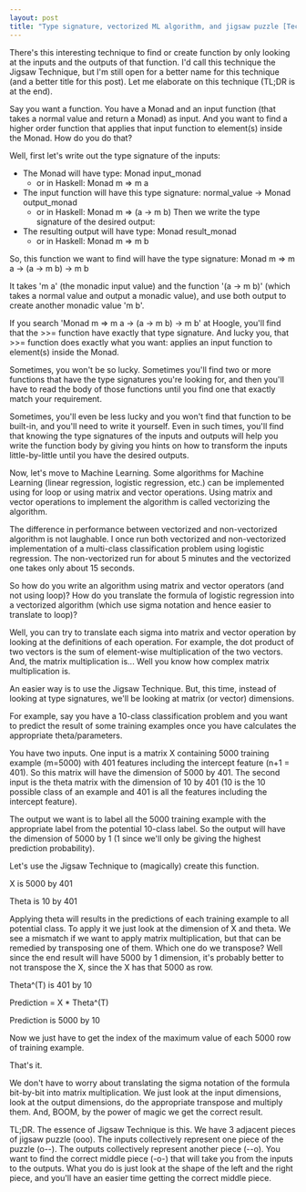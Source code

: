 ```yaml
---
layout: post
title: "Type signature, vectorized ML algorithm, and jigsaw puzzle [Technical Tips]"
---
```


There's this interesting technique to find or create function by only looking at the inputs and the outputs of that function. I'd call this technique the Jigsaw Technique, but I'm still open for a better name for this technique (and a better title for this post). Let me elaborate on this technique (TL;DR is at the end).

Say you want a function. You have a Monad and an input function (that takes a normal value and return a Monad) as input. And you want to find a higher order function that applies that input function to element(s) inside the Monad. How do you do that?

Well, first let's write out the type signature of the inputs:

-	The Monad will have type: Monad input_monad
    - or in Haskell: Monad m => m a
-	The input function will have this type signature: normal_value -> Monad output_monad
    - or in Haskell: Monad m => (a -> m b)
Then we write the type signature of the desired output:
-	The resulting output will have type: Monad result_monad
    - or in Haskell: Monad m => m b

So, this function we want to find will have the type signature: Monad m => m a -> (a -> m b) -> m b

It takes 'm a' (the monadic input value) and the function '(a -> m b)' (which takes a normal value and output a monadic value), and use both output to create another monadic value 'm b'.

If you search 'Monad m => m a -> (a -> m b) -> m b' at Hoogle, you'll find that the >>= function have exactly that type signature. And lucky you, that >>= function does exactly what you want: applies an input function to element(s) inside the Monad.

Sometimes, you won't be so lucky. Sometimes you'll find two or more functions that have the type signatures you're looking for, and then you'll have to read the body of those functions until you find one that exactly match your requirement.

Sometimes, you'll even be less lucky and you won't find that function to be built-in, and you'll need to write it yourself. Even in such times, you'll find that knowing the type signatures of the inputs and outputs will help you write the function body by giving you hints on how to transform the inputs little-by-little until you have the desired outputs.

Now, let's move to Machine Learning. Some algorithms for Machine Learning (linear regression, logistic regression, etc.) can be implemented using for loop or using matrix and vector operations. Using matrix and vector operations to implement the algorithm is called vectorizing the algorithm. 

The difference in performance between vectorized and non-vectorized algorithm is not laughable. I once run both vectorized and non-vectorized implementation of a multi-class classification problem using logistic regression. The non-vectorized run for about 5 minutes and the vectorized one takes only about 15 seconds.

So how do you write an algorithm using matrix and vector operators (and not using loop)? How do you translate the formula of logistic regression into a vectorized algorithm (which use sigma notation and hence easier to translate to loop)?

Well, you can try to translate each sigma into matrix and vector operation by looking at the definitions of each operation. For example, the dot product of two vectors is the sum of element-wise multiplication of the two vectors. And, the matrix multiplication is... Well you know how complex matrix multiplication is.

An easier way is to use the Jigsaw Technique. But, this time, instead of looking at type signatures, we'll be looking at matrix (or vector) dimensions.

For example, say you have a 10-class classification problem and you want to predict the result of some training examples once you have calculates the appropriate theta/parameters.

You have two inputs. One input is a matrix X containing 5000 training example (m=5000) with 401 features including the intercept feature (n+1 = 401). So this matrix will have the dimension of 5000 by 401. The second input is the theta matrix with the dimension of 10 by 401 (10 is the 10 possible class of an example and 401 is all the features including the intercept feature).

The output we want is to label all the 5000 training example with the appropriate label from the potential 10-class label. So the output will have the dimension of 5000 by 1 (1 since we'll only be giving the highest prediction probability).

Let's use the Jigsaw Technique to (magically) create this function.

X is 5000 by 401

Theta is 10 by 401

Applying theta will results in the predictions of each training example to all potential class. To apply it we just look at the dimension of X and theta. We see a mismatch if we want to apply matrix multiplication, but that can be remedied by transposing one of them. Which one do we transpose? Well since the end result will have 5000 by 1 dimension, it's probably better to not transpose the X, since the X has that 5000 as row.

Theta^(T) is 401 by 10

Prediction = X * Theta^(T)

Prediction is 5000 by 10

Now we just have to get the index of the maximum value of each 5000 row of training example.

That's it.

We don't have to worry about translating the sigma notation of the formula bit-by-bit into matrix multiplication. We just look at the input dimensions, look at the output dimensions, do the appropriate transpose and multiply them. And, BOOM, by the power of magic we get the correct result.

TL;DR. The essence of Jigsaw Technique is this. We have 3 adjacent pieces of jigsaw puzzle (ooo). The inputs collectively represent one piece of the puzzle (o--). The outputs collectively represent another piece (--o). You want to find the correct middle piece (-o-) that will take you from the inputs to the outputs. What you do is just look at the shape of the left and the right piece, and you'll have an easier time getting the correct middle piece.
